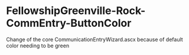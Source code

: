 # FellowshipGreenville-Rock-CommEntry-ButtonColor
Change of the core CommunicationEntryWizard.ascx because of default color needing to be green
